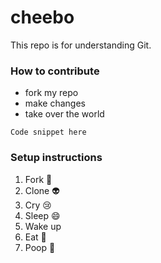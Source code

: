 # cheebo
This repo is for understanding Git. 
### How to contribute
- fork my repo
- make changes
- take over the world
```
Code snippet here
```

### Setup instructions
1. Fork :spoon:
2. Clone :alien:
3. Cry :cry:
4. Sleep :smile:
5. Wake up
6. Eat :hamburger:
7. Poop :poop:
